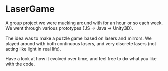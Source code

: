 LaserGame
=========
A group project we were mucking around with for an hour or so each week. 
We went through various prototypes (JS -> Java -> Unity3D).

The idea was to make a puzzle game based on lasers and mirrors. We played around with both continuous lasers, and very discrete lasers (not acting like light in real life).

Have a look at how it evolved over time, and feel free to do what you like with the code.
